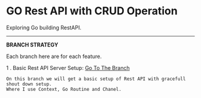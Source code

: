 
# GO Rest API with CRUD Operation 

Exploring Go building RestAPI. 


****
**BRANCH STRATEGY**

Each branch here are for each feature.

1 . Basic Rest API Server Setup: [Go To The Branch](https://github.com/Akashkarmokar/GoRestAPI/tree/BasicServerSetup)
    
    On this branch we will get a basic setup of Rest API with gracefull shout down setup.
    Where I use Context, Go Routine and Chanel.



